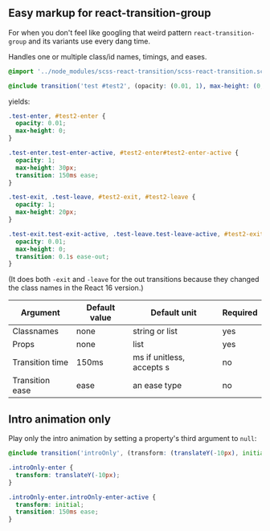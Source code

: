 ## Easy markup for react-transition-group

For when you don't feel like googling that weird pattern `react-transition-group` and its variants use every dang time.

Handles one or multiple class/id names, timings, and eases.

```scss
@import '../node_modules/scss-react-transition/scss-react-transition.scss';

@include transition('test #test2', (opacity: (0.01, 1), max-height: (0, 30px, 20px)), 150 0.1s, ease ease-out);
```

yields:

```css
.test-enter, #test2-enter {
  opacity: 0.01;
  max-height: 0;
}

.test-enter.test-enter-active, #test2-enter#test2-enter-active {
  opacity: 1;
  max-height: 30px;
  transition: 150ms ease;
}

.test-exit, .test-leave, #test2-exit, #test2-leave {
  opacity: 1;
  max-height: 20px;
}

.test-exit.test-exit-active, .test-leave.test-leave-active, #test2-exit#test2-exit-active, #test2-leave#test2-leave-active {
  opacity: 0.01;
  max-height: 0;
  transition: 0.1s ease-out;
}
```

(It does both `-exit` and `-leave` for the out transitions because they changed the class names in the React 16 version.)

| Argument        | Default value | Default unit              | Required |
| --------------- | ------------- | ------------------------- | -------- |
| Classnames      | none          | string or list            | yes      |
| Props           | none          | list                      | yes      |
| Transition time | 150ms         | ms if unitless, accepts s | no       |
| Transition ease | ease          | an ease type              | no       |

## Intro animation only

Play only the intro animation by setting a property's third argument to `null`:

```scss
@include transition('introOnly', (transform: (translateY(-10px), initial, null)));
```

```css
.introOnly-enter {
  transform: translateY(-10px);
}

.introOnly-enter.introOnly-enter-active {
  transform: initial;
  transition: 150ms ease;
}
```
